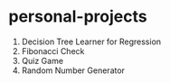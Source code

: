 # personal-projects
1. Decision Tree Learner for Regression
2. Fibonacci Check
3. Quiz Game
4. Random Number Generator

